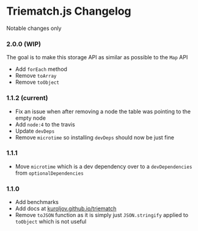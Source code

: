 # Triematch.js Changelog

Notable changes only

### 2.0.0 (WIP)

The goal is to make this storage API as similar as possible to the `Map` API

- Add `forEach` method
- Remove `toArray`
- Remove `toObject`

### 1.1.2 (current)

- Fix an issue when after removing a node the table was pointing to the empty node
- Add `node:4` to the travis
- Update `devDeps`
- Remove `microtime` so installing `devDeps` should now be just fine

### 1.1.1

- Move `microtime` which is a dev dependency over to a `devDependencies` from `optionalDependencies`

### 1.1.0

- Add benchmarks
- Add docs at [kuroljov.github.io/triematch](https://kuroljov.github.io/triematch)
- Remove `toJSON` function as it is simply just `JSON.stringify` applied to `toObject` which is not useful
